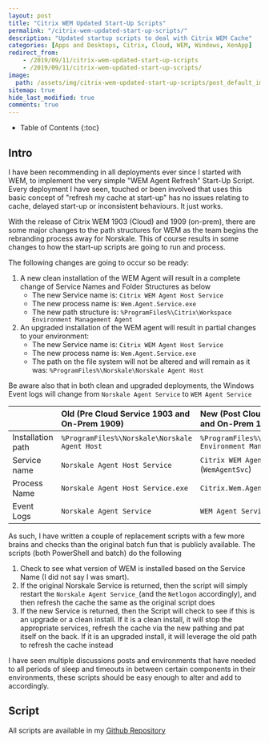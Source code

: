 ```yaml
---
layout: post
title: "Citrix WEM Updated Start-Up Scripts"
permalink: "/citrix-wem-updated-start-up-scripts/"
description: "Updated startup scripts to deal with Citrix WEM Cache"
categories: [Apps and Desktops, Citrix, Cloud, WEM, Windows, XenApp]
redirect_from: 
    - /2019/09/11/citrix-wem-updated-start-up-scripts
    - /2019/09/11/citrix-wem-updated-start-up-scripts/
image:
  path: /assets/img/citrix-wem-updated-start-up-scripts/post_default_image.jpg
sitemap: true
hide_last_modified: true
comments: true
---
```


<!--excerpt-->

-  Table of Contents
{:toc}

## Intro

I have been recommending in all deployments ever since I started with WEM, to implement the very simple "WEM Agent Refresh" Start-Up Script. Every deployment I have seen, touched or been involved that uses this basic concept of "refresh my cache at start-up" has no issues relating to cache, delayed start-up or inconsistent behaviours. It just works.

With the release of Citrix WEM 1903 (Cloud) and 1909 (on-prem), there are some major changes to the path structures for WEM as the team begins the rebranding process away for Norskale. This of course results in some changes to how the start-up scripts are going to run and process.

The following changes are going to occur so be ready:

1.  A new clean installation of the WEM Agent will result in a complete change of Service Names and Folder Structures as below
    -  The new Service name is: `Citrix WEM Agent Host Service`
    -  The new process name is: `Wem.Agent.Service.exe`
    -  The new path structure is: `%ProgramFiles%\Citrix\Workspace Environment Management Agent`
2.  An upgraded installation of the WEM agent will result in partial changes to your environment:
    -  The new Service name is: `Citrix WEM Agent Host Service`
    -  The new process name is: `Wem.Agent.Service.exe`
    -  The path on the file system will not be altered and will remain as it was: `%ProgramFiles%\Norskale\Norskale Agent Host`

Be aware also that in both clean and upgraded deployments, the Windows Event logs will change from `Norskale Agent Service` to `WEM Agent Service`

| | **Old (Pre Cloud Service 1903 and On-Prem 1909)** | **New (Post Cloud Service 1903 and On-Prem 1909)** |
| :-- | :-- | :-- |
| Installation path | `%ProgramFiles%\Norskale\Norskale Agent Host` | `%ProgramFiles%\Citrix\Workspace Environment Management Agent` |
| Service name | `Norskale Agent Host Service` | `Citrix WEM Agent Host Service` (`WemAgentSvc`) |
| Process Name | `Norskale Agent Host Service.exe` | `Citrix.Wem.Agent.Service.exe` |
| Event Logs | `Norskale Agent Service` | `WEM Agent Service` |

As such, I have written a couple of replacement scripts with a few more brains and checks than the original batch fun that is publicly available. The scripts (both PowerShell and batch) do the following

1.  Check to see what version of WEM is installed based on the Service Name (I did not say I was smart).
2.  If the original Norskale Service is returned, then the script will simply restart the `Norskale Agent Service_`(and the `Netlogon` accordingly), and then refresh the cache the same as the original script does
3.  If the new Service is returned, then the Script will check to see if this is an upgrade or a clean install. If it is a clean install, it will stop the appropriate services, refresh the cache via the new pathing and pat itself on the back. If it is an upgraded install, it will leverage the old path to refresh the cache instead

I have seen multiple discussions posts and environments that have needed to all periods of sleep and timeouts in between certain components in their environments, these scripts should be easy enough to alter and add to accordingly.

## Script

All scripts are available in my [Github Repository](https://github.com/JamesKindon/Citrix/tree/master/Citrix%20WEM%20Startup%20Scripts)
